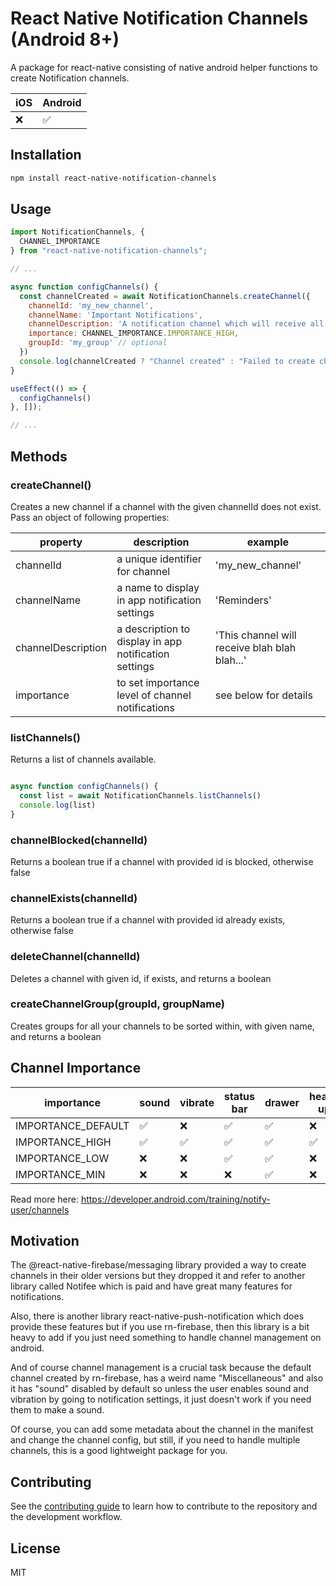# React Native Notification Channels (Android 8+)

A package for react-native consisting of native android helper functions to create Notification channels.

iOS  | Android
------------- | -------------
❌ | ✅

## Installation

```sh
npm install react-native-notification-channels
```

## Usage

```js
import NotificationChannels, { 
  CHANNEL_IMPORTANCE 
} from "react-native-notification-channels";

// ...

async function configChannels() {
  const channelCreated = await NotificationChannels.createChannel({
    channelId: 'my_new_channel',
    channelName: 'Important Notifications',
    channelDescription: 'A notification channel which will receive all the important notifications from this app',
    importance: CHANNEL_IMPORTANCE.IMPORTANCE_HIGH,
    groupId: 'my_group' // optional
  })
  console.log(channelCreated ? "Channel created" : "Failed to create channel")
}

useEffect(() => {
  configChannels()
}, []);

// ...

```

## Methods

### createChannel()

Creates a new channel if a channel with the given channelId does not exist.
Pass an object of following properties:

| property  | description | example
| ------------- | ------------- | ------------- |
| channelId  | a unique identifier for channel  | 'my_new_channel'  |
| channelName  | a name to display in app notification settings  | 'Reminders' |
| channelDescription  | a description to display in app notification settings  | 'This channel will receive blah blah blah...' |
| importance  | to set importance level of channel notifications  | see below for details |

### listChannels()

Returns a list of channels available.

```js

async function configChannels() {
  const list = await NotificationChannels.listChannels()
  console.log(list)
}

```

### channelBlocked(channelId)

Returns a boolean true if a channel with provided id is blocked, otherwise false

### channelExists(channelId)

Returns a boolean true if a channel with provided id already exists, otherwise false

### deleteChannel(channelId)

Deletes a channel with given id, if exists, and returns a boolean

### createChannelGroup(groupId, groupName)

Creates groups for all your channels to be sorted within, with given name, and returns a boolean

## Channel Importance

| importance  | sound | vibrate | status bar | drawer | heads up |
| ------------- | ------------- | ------------- | ------------- | ------------- | ------------- |
| IMPORTANCE_DEFAULT | ✅  | ❌  | ✅ | ✅ | ❌ |
| IMPORTANCE_HIGH | ✅  | ✅  | ✅ | ✅ | ✅ |
| IMPORTANCE_LOW | ❌  | ❌  | ✅ | ✅ | ❌ |
| IMPORTANCE_MIN | ❌  | ❌  | ❌ | ✅ | ❌ |

Read more here: https://developer.android.com/training/notify-user/channels

## Motivation

The @react-native-firebase/messaging library provided a way to create channels in their older versions but they dropped it and refer to another library called Notifee which is paid and have great many features for notifications.

Also, there is another library react-native-push-notification which does provide these features but if you use rn-firebase, then this library is a bit heavy to add if you just need something to handle channel management on android.

And of course channel management is a crucial task because the default channel created by rn-firebase, has a weird name "Miscellaneous" and also it has "sound" disabled by default so unless the user enables sound and vibration by going to notification settings, it just doesn't work if you need them to make a sound. 

Of course, you can add some metadata about the channel in the manifest and change the channel config, but still, if you need to handle multiple channels, this is a good lightweight package for you.

## Contributing

See the [contributing guide](CONTRIBUTING.md) to learn how to contribute to the repository and the development workflow.

## License

MIT
